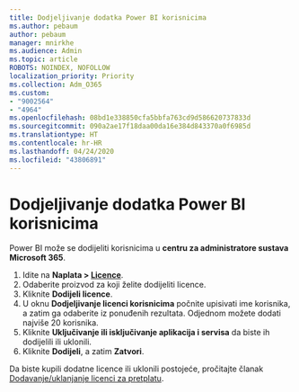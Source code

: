 ```yaml
---
title: Dodjeljivanje dodatka Power BI korisnicima
ms.author: pebaum
author: pebaum
manager: mnirkhe
ms.audience: Admin
ms.topic: article
ROBOTS: NOINDEX, NOFOLLOW
localization_priority: Priority
ms.collection: Adm_O365
ms.custom:
- "9002564"
- "4964"
ms.openlocfilehash: 08bd1e338850cfa5bbfa763cd9d586620737833d
ms.sourcegitcommit: 090a2ae17f18daa00da16e384d843370a0f6985d
ms.translationtype: HT
ms.contentlocale: hr-HR
ms.lasthandoff: 04/24/2020
ms.locfileid: "43806891"
---
```

# <a name="assign-power-bi-to-users"></a>Dodjeljivanje dodatka Power BI korisnicima

Power BI može se dodijeliti korisnicima u **centru za administratore sustava Microsoft 365**.  

1. Idite na **Naplata > [Licence](https://go.microsoft.com/fwlink/p/?linkid=842264)**.
2. Odaberite proizvod za koji želite dodijeliti licence.
3. Kliknite **Dodijeli licence**.
4. U oknu **Dodjeljivanje licenci korisnicima** počnite upisivati ime korisnika, a zatim ga odaberite iz ponuđenih rezultata. Odjednom možete dodati najviše 20 korisnika.
5. Kliknite **Uključivanje ili isključivanje aplikacija i servisa** da biste ih dodijelili ili uklonili.
6. Kliknite **Dodijeli**, a zatim **Zatvori**.

Da biste kupili dodatne licence ili uklonili postojeće, pročitajte članak [Dodavanje/uklanjanje licenci za pretplatu](https://docs.microsoft.com/microsoft-365/commerce/licenses/buy-licenses?view=o365-worldwide#add-or-remove-licenses-for-your-business-subscription).
